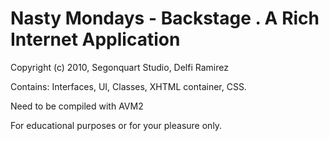 # Nasty Mondays - Backstage . A Rich Internet Application

Copyright (c) 2010, Segonquart Studio, Delfi Ramirez

Contains: Interfaces, UI, Classes, XHTML container, CSS.

Need to be compiled with AVM2

For educational purposes or for your pleasure only.
